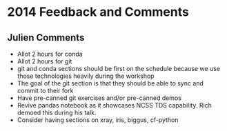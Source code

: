 # 2014 Feedback	and Comments	

## Julien Comments

- Allot 2 hours for conda
- Allot 2 hours for git
- git and conda sections should be first on the schedule because we use those technologies heavily during the workshop
- The goal of the git section is that they should be able to sync and commit to their fork
- Have pre-canned git exercises and/or pre-canned demos
- Revive pandas notebook as it showcases NCSS TDS capability. Rich demoed this during his talk.
- Consider having sections on xray, iris, biggus, cf-python
